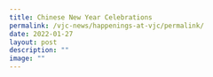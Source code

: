 ```yaml
---
title: Chinese New Year Celebrations
permalink: /vjc-news/happenings-at-vjc/permalink/
date: 2022-01-27
layout: post
description: ""
image: ""
---
```

